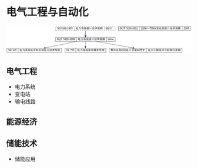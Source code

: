 # 电气工程与自动化

![电力行业设计规范引用关系图](./standards.png)

## 电气工程
- 电力系统
- 变电站
- 输电线路


## 能源经济


## 储能技术
- 储能应用
